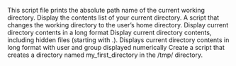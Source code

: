 This script file prints the absolute path name of the current working directory.
Display the contents list of your current directory.
A script that changes the working directory to the user’s home directory.
Display current directory contents in a long format
Display current directory contents, including hidden files (starting with .).
Displays current directory contents in long format with user and group displayed numerically
Create a script that creates a directory named my_first_directory in the /tmp/ directory.
